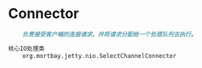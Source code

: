 # Connector
```md
	负责接受客户端的连接请求，并将请求分配给一个处理队列去执行。
```
```md
核心IO处理类
	org.mortbay.jetty.nio.SelectChannelConnector
```